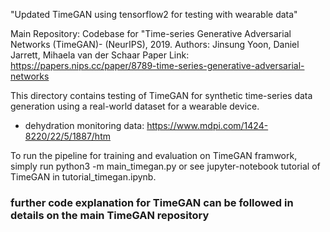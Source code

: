 "Updated TimeGAN using tensorflow2 for testing with wearable data"

Main Repository: Codebase for "Time-series Generative Adversarial Networks (TimeGAN)-  (NeurIPS), 2019.
Authors: Jinsung Yoon, Daniel Jarrett, Mihaela van der Schaar
Paper Link: https://papers.nips.cc/paper/8789-time-series-generative-adversarial-networks


This directory contains testing of TimeGAN for synthetic time-series data generation using a real-world dataset for a wearable device.

-   dehydration monitoring data: https://www.mdpi.com/1424-8220/22/5/1887/htm

To run the pipeline for training and evaluation on TimeGAN framwork, simply run 
python3 -m main_timegan.py or see jupyter-notebook tutorial of TimeGAN in tutorial_timegan.ipynb.

### further code explanation for TimeGAN can be followed in details on the main TimeGAN repository
